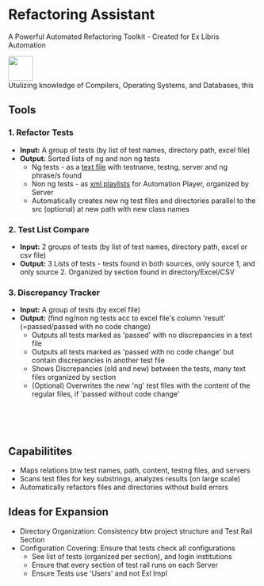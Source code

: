 # Refactoring Assistant  


A Powerful Automated Refactoring Toolkit - Created for Ex Libris Automation   
   
<img src="https://github.com/David-YY-Berger/RefactoringAssistant/assets/91850832/ead92db1-8a62-416b-a94a-ae525a41f03b" width="50" height="50"> 
<br />
Utulizing knowledge of Compilers, Operating Systems, and Databases, this 

<br />



## Tools
### 1. Refactor Tests
- **Input:** A group of tests (by list of test names, directory path, excel file)
- **Output:** Sorted lists of ng and non ng tests
  - Ng tests - as a <ins>text file</ins> with testname, testng, server and ng phrase/s found
  - Non ng tests - as <ins>xml playlists</ins> for Automation Player, organized by Server
  - Automatically creates new ng test files and directories parallel to the src (optional) at new path with new class names
     
### 2. Test List Compare
- **Input:** 2 groups of tests (by list of test names, directory path, excel or csv file)
- **Output:**  3 Lists of tests - tests found in both sources, only source 1, and only source 2. Organized by section found in directory/Excel/CSV
      
### 3. Discrepancy Tracker
- **Input:** A group of tests (by excel file)
- **Output:** (find ng/non ng tests acc to excel file's column 'result' (=passed/passed with no code change)
  - Outputs all tests marked as 'passed' with no discrepancies in a text file
  - Outputs all tests marked as 'passed with no code change' but contain discrepancies in another test file
  - Shows Discrepancies (old and new) between the tests, many text files organized by section
  - (Optional) Overwrites the new 'ng' test files with the content of the regular files, if 'passed without code change'  
<br />
<br />
<br />
  
## Capabilitites
- Maps relations btw test names, path, content, testng files, and servers
- Scans test files for key substrings, analyzes results (on large scale)
- Automatically refactors files and directories without build errors


## Ideas for Expansion
- Directory Organization: Consistency btw project structure and Test Rail Section
- Configuration Covering: Ensure that tests check all configurations
  - See list of tests (organized per section), and login institutions
  - Ensure that every section of test rail runs on each Server
  - Ensure Tests use 'Users' and not Exl Impl
 


